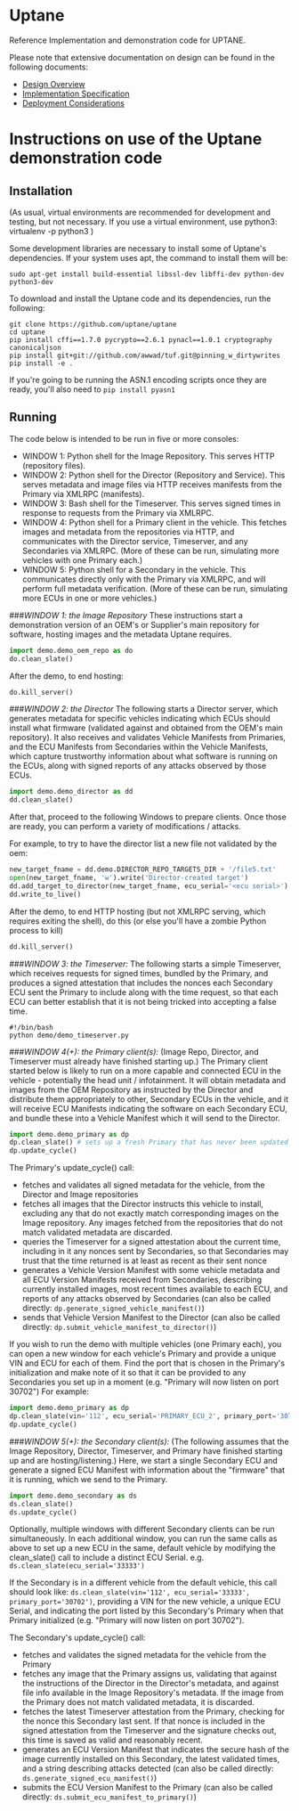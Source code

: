 # Uptane
Reference Implementation and demonstration code for UPTANE.

Please note that extensive documentation on design can be found in the following documents:

* [Design Overview](https://docs.google.com/document/d/1pBK--40BCg_ofww4GES0weYFB6tZRedAjUy6PJ4Rgzk/edit?usp=sharing)
* [Implementation Specification](https://docs.google.com/document/d/1wjg3hl0iDLNh7jIRaHl3IXhwm0ssOtDje5NemyTBcaw/edit?usp=sharing)
* [Deployment Considerations](https://docs.google.com/document/d/17wOs-T7mugwte5_Dt-KLGMsp-3_yAARejpFmrAMefSE/edit?usp=sharing)

# Instructions on use of the Uptane demonstration code
## Installation
(As usual, virtual environments are recommended for development and testing, but not necessary. If you use a virtual environment, use python3: virtualenv -p python3 <name>)

Some development libraries are necessary to install some of Uptane's dependencies. If your system uses apt, the command to install them will be:
```shell
sudo apt-get install build-essential libssl-dev libffi-dev python-dev python3-dev
```


To download and install the Uptane code and its dependencies, run the following:
```shell
git clone https://github.com/uptane/uptane
cd uptane
pip install cffi==1.7.0 pycrypto==2.6.1 pynacl==1.0.1 cryptography canonicaljson
pip install git+git://github.com/awwad/tuf.git@pinning_w_dirtywrites
pip install -e .
```

If you're going to be running the ASN.1 encoding scripts once they are ready, you'll also need to `pip install pyasn1`


## Running
The code below is intended to be run in five or more consoles:
- WINDOW 1: Python shell for the Image Repository. This serves HTTP (repository files).
- WINDOW 2: Python shell for the Director (Repository and Service). This serves metadata and image files via HTTP receives manifests from the Primary via XMLRPC (manifests).
- WINDOW 3: Bash shell for the Timeserver. This serves signed times in response to requests from the Primary via XMLRPC.
- WINDOW 4: Python shell for a Primary client in the vehicle. This fetches images and metadata from the repositories via HTTP, and communicates with the Director service, Timeserver, and any Secondaries via XMLRPC. (More of these can be run, simulating more vehicles with one Primary each.)
- WINDOW 5: Python shell for a Secondary in the vehicle. This communicates directly only with the Primary via XMLRPC, and will perform full metadata verification. (More of these can be run, simulating more ECUs in one or more vehicles.)


###*WINDOW 1: the Image Repository*
These instructions start a demonstration version of an OEM's or Supplier's main repository
for software, hosting images and the metadata Uptane requires.

```python
import demo.demo_oem_repo as do
do.clean_slate()
```
After the demo, to end hosting:
```python
do.kill_server()
```


###*WINDOW 2: the Director*
The following starts a Director server, which generates metadata for specific
vehicles indicating which ECUs should install what firmware (validated against
and obtained from the OEM's main repository). It also receives and validates
Vehicle Manifests from Primaries, and the ECU Manifests from Secondaries
within the Vehicle Manifests, which capture trustworthy information about what
software is running on the ECUs, along with signed reports of any attacks
observed by those ECUs.

```python
import demo.demo_director as dd
dd.clean_slate()
```

After that, proceed to the following Windows to prepare clients.
Once those are ready, you can perform a variety of modifications / attacks.

For example, to try to have the director list a new file not validated by the
oem:
```python
new_target_fname = dd.demo.DIRECTOR_REPO_TARGETS_DIR + '/file5.txt'
open(new_target_fname, 'w').write('Director-created target')
dd.add_target_to_director(new_target_fname, ecu_serial='<ecu serial>')
dd.write_to_live()
```

After the demo, to end HTTP hosting (but not XMLRPC serving, which requires
exiting the shell), do this (or else you'll have a zombie Python process to kill)
```python
dd.kill_server()
```


###*WINDOW 3: the Timeserver:*
The following starts a simple Timeserver, which receives requests for signed
times, bundled by the Primary, and produces a signed attestation that includes
the nonces each Secondary ECU sent the Primary to include along with the
time request, so that each ECU can better establish that it is not being tricked
into accepting a false time.
```shell
#!/bin/bash
python demo/demo_timeserver.py
```

###*WINDOW 4(+): the Primary client(s):*
(Image Repo, Director, and Timeserver must already have finished starting up.)
The Primary client started below is likely to run on a more capable and
connected ECU in the vehicle - potentially the head unit / infotainment. It will
obtain metadata and images from the OEM Repository as instructed by the Director
and distribute them appropriately to other, Secondary ECUs in the vehicle,
and it will receive ECU Manifests indicating the software on each Secondary ECU,
and bundle these into a Vehicle Manifest which it will send to the Director.
```python
import demo.demo_primary as dp
dp.clean_slate() # sets up a fresh Primary that has never been updated
dp.update_cycle()
```

The Primary's update_cycle() call:
- fetches and validates all signed metadata for the vehicle, from the Director and Image repositories
- fetches all images that the Director instructs this vehicle to install, excluding any that do not exactly match corresponding images on the Image repository. Any images fetched from the repositories that do not match validated metadata are discarded.
- queries the Timeserver for a signed attestation about the current time, including in it any nonces sent by Secondaries, so that Secondaries may trust that the time returned is at least as recent as their sent nonce
- generates a Vehicle Version Manifest with some vehicle metadata and all ECU Version Manifests received from Secondaries, describing currently installed images, most recent times available to each ECU, and reports of any attacks observed by Secondaries (can also be called directly: `dp.generate_signed_vehicle_manifest()`)
- sends that Vehicle Version Manifest to the Director (can also be called directly: `dp.submit_vehicle_manifest_to_director()`)

If you wish to run the demo with multiple vehicles (one Primary each), you can open a new
window for each vehicle's Primary and provide a unique VIN and ECU for each of them. Find the port that is chosen in the Primary's initialization and make note of it so that it can be provided to any Secondaries you set up in a moment (e.g. "Primary will now listen on port 30702")
For example:
```python
import demo.demo_primary as dp
dp.clean_slate(vin='112', ecu_serial='PRIMARY_ECU_2', primary_port='30702') # Make sure the port matches the Primary's reported port, if there are multiple vehicles running.
dp.update_cycle()
```



###*WINDOW 5(+): the Secondary client(s):*
(The following assumes that the Image Repository, Director, Timeserver, and Primary have finished starting up and are hosting/listening.)
Here, we start a single Secondary ECU and generate a signed ECU Manifest
with information about the "firmware" that it is running, which we send to the
Primary.
```python
import demo.demo_secondary as ds
ds.clean_slate()
ds.update_cycle()
```

Optionally, multiple windows with different Secondary clients can be run simultaneously. In each additional window, you can run the same calls as above to set up a new ECU in the same, default vehicle by modifying the clean_slate() call to include a distinct ECU Serial. e.g. `ds.clean_slate(ecu_serial='33333')`

If the Secondary is in a different vehicle from the default vehicle, this call should look like:
`ds.clean_slate(vin='112', ecu_serial='33333', primary_port='30702')`, providing a VIN for the new vehicle, a unique ECU Serial, and indicating the port listed by this Secondary's Primary when that Primary initialized (e.g. "Primary will now listen on port 30702").

The Secondary's update_cycle() call:
- fetches and validates the signed metadata for the vehicle from the Primary
- fetches any image that the Primary assigns us, validating that against the instructions of the Director in the Director's metadata, and against file info available in the Image Repository's metadata. If the image from the Primary does not match validated metadata, it is discarded.
- fetches the latest Timeserver attestation from the Primary, checking for the nonce this Secondary last sent. If that nonce is included in the signed attestation from the Timeserver and the signature checks out, this time is saved as valid and reasonably recent.
- generates an ECU Version Manifest that indicates the secure hash of the image currently installed on this Secondary, the latest validated times, and a string describing attacks detected (can also be called directly: `ds.generate_signed_ecu_manifest()`)
- submits the ECU Version Manifest to the Primary (can also be called directly: `ds.submit_ecu_manifest_to_primary()`)
